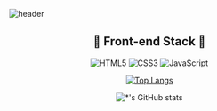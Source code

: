 ![header](https://capsule-render.vercel.app/api?type=waving&color=E3826C&height=250&section=header&text=Hello%20👋&fontSize=90&animation=fadeIn&fontAlignY=38&desc=%20&descAlignY=62&descAlign=62)

<div align=center>

## 🌹 Front-end Stack 🌹
 
![HTML5](https://img.shields.io/badge/html5-%23E34F26.svg?style=for-the-badge&logo=html5&logoColor=white)
![CSS3](https://img.shields.io/badge/css3-%231572B6.svg?style=for-the-badge&logo=css3&logoColor=white)
![JavaScript](https://img.shields.io/badge/javascript-%23323330.svg?style=for-the-badge&logo=javascript&logoColor=%23F7DF1E)

[![Top Langs](https://github-readme-stats.vercel.app/api/top-langs/?username=nyr6139&layout=compact)](https://github.com/nyr6139/github-readme-stats)

![*'s GitHub stats](https://github-readme-stats.vercel.app/api?username=nyr6139&show_icons=true&theme=dracula)
